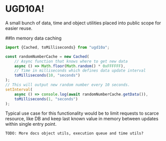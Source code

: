 # UGD10A!

A small bunch of data, time and object utilities placed into public scope for easier reuse.

##In memory data caching
```typescript
import {Cached, toMilliseconds} from "ugd10a";

const randomNumberCache = new Cached(
    // Async function that knows where to get new data
    async () => Math.floor(Math.random() * 0xFFFFFF),
    // Time in milliseconds which defines data update interval
    toMilliseconds(10, "seconds")
);
// This will output new random number every 10 seconds.
setInterval(
    async () => console.log(await randomNumberCache.getData()),
    toMilliseconds(1, "seconds")
);
```
Typical use case for this functionality would be to limit requests to scarce resource, like DB and keep last 
known value in memory between updates within single entry point.

```
TODO: More docs object utils, execution queue and time utils?
```
